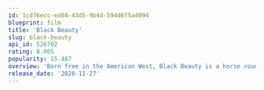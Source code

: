 ```yaml
---
id: 1cd76ecc-ed84-43d5-9b4d-594d6f5a4094
blueprint: film
title: 'Black Beauty'
slug: black-beauty
api_id: 526702
rating: 8.005
popularity: 15.487
overview: 'Born free in the American West, Black Beauty is a horse rounded up and brought to Birtwick Stables, where she meets spirited teenager Jo Green. The two forge a bond that carries Beauty through the different chapters, challenges and adventures.'
release_date: '2020-11-27'
---
```

